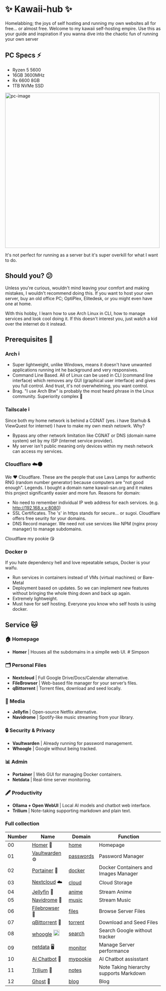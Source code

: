 # ✨ Kawaii-hub ✨
Homelabbing; the joys of self hosting and running my own websites all for free... or almost free.
Welcome to my kawaii self-hosting empire. Use this as your guide and inspiration if you wanna dive into the chaotic fun of running your own server

## PC Specs ⚡
- Ryzen 5 5600
- 16GB 3600MHz
- Rx 6600 8GB
- 1TB NVMe SSD

<img width="500" height="500" alt="pc-image" src="https://github.com/user-attachments/assets/5e2afcf8-e879-4085-b1ce-37e3cff49b3d" />

It's not perfect for running as a server but it's super overkill for what I want to do.

## Should you? 😕

Unless you're curious, wouldn't mind leaving your comfort and making mistakes, I wouldn't recommend doing this. 
If you want to host your own server, buy an old office PC; OptiPlex, Elitedesk, or you might even have one at home.

With this hobby, I learn how to use Arch Linux in CLI, how to manage services and look cool doing it. If this doesn't interest you, just watch a kid over the internet do it instead.

## Prerequisites 🏁

### Arch <img width="17" height="17" alt="image" src="https://github.com/user-attachments/assets/939bff59-1377-48a4-82d2-ab03e79b7608" />
- Super lightweight, unlike Windows, means it doesn't have unwanted applications running int he background and very responsives.
- Command Line Based. All of Linux can be used in CLI (command line interface) which removes any GUI (graphical user interface) and gives you full control. And trust, it's not overwhelming, you want control.
- Brag. "I use Arch Btw" is probably the most heard phrase in the Linux community. Superiority complex 🤷

### Tailscale <img width="17" height="17" alt="images" src="https://github.com/user-attachments/assets/de6c9047-6ff5-4444-b2d2-903aaeb671e8" />
Since both my home network is behind a CGNAT (yes. i have Starhub & ViewQuest for internet) I have to make my own mesh netowrk. Why?
- Bypass any other network limitation like CGNAT or DNS (domain name system) set by my ISP (internet service provider).
- My server isn't public meaning only devices within my mesh network can access my services.

### Cloudflare ☁️🟠
We ❤️ Cloudflare. These are the people that use Lava Lamps for authentic RNG (random number generator) because computers are "not good enough". Legends. I bought a domain name kawaii-san.org and it makes this project significantly easier and more fun.
Reasons for domain:
- No need to remember individual IP web address for each services. (e.g. http://192.168.x.x:8080)
- SSL Certificates. The 's' in https stands for secure... or sugoi. Cloudflare offers free seurity for your domains.
- DNS Record manager. We need not use services like NPM (nginx proxy manager) to manage subdomains.

Cloudflare my pookie 😘

### Docker <img width="17" height="17" alt="png-clipart-docker-logo-thumbnail-tech-companies-thumbnail" src="https://github.com/user-attachments/assets/27466ede-e4bf-47b1-a574-f6607d4a0b26" />
If you hate dependency hell and love repeatable setups, Docker is your waifu.
- Run services in containers instead of VMs (virtual machines) or Bare-Metal
- Deployment based on updates. So we can implement new features without bringing the whole thing down and back up again.
- Extremely lightweight.
- Must have for self hosting. Everyone you know who self hosts is using docker.

## Service 🐱

### 🏠 Homepage
- **Homer** | Houses all the subdomains in a simplle web UI. # Simpson

### 🗂 Personal Files
- **Nextcloud** | Full Google Drive/Docs/Calendar alternative.   
- **FileBrowser** | Web-based file manager for your server’s files.
- **qBittorrent** | Torrent files, download and seed locally.

### 🎥 Media
- **Jellyfin** | Open-source Netflix alternative.
- **Navidrome** | Spotify-like music streaming from your library.

### 🔒 Security & Privacy
- **Vaultwarden** | Already running for password management.
- **Whoogle** | Google without being tracked.

### 📊 Admin
- **Portainer** | Web GUI for managing Docker containers.
- **Netdata** | 	Real-time server monitoring.

### 🖋️ Productivity
- **Ollama + Open WebUI** | Local AI models and chatbot web interface.
- **Trilium** | Note-taking supporting markdown and plain text.

### Full collection

| **Number** | **Name** | **Domain** | **Function** |
| --- | --- | --- | --- |
| 00 | [Homer](/homer) 🏡                                     | [home](https://home.kawaii-san.org) | Homepage |
| 01 | [Vaultwarden](./security-and-privacy/vaultwarden) ⚙️   | [passwords](https://passwords.kawaii-san.org) | Password Manager |
| 02 | [Portainer](./admin/portainer) 🐳                      | [docker](https://docker.kawaii-san.org) | Docker Containers and Images Manager |
| 03 | [Nextcloud](./personal-files/nextcloud) ☁️             | [cloud](https://cloud.kawaii-san.org) | Cloud Storage |
| 04 | [Jellyfin](./media/jellyfin) 🪼                        | [anime](https://anime.kawaii-san.org) | Stream Anime |
| 05 | [Navidrome](/navidrome) 💽                             | [music](https://music.kawaii-san.org) | Stream Music |
| 06 | [Filebrowser](./personal-files/filebrowser) 📁         | [files](https://files.kawaii-san.org) | Browse Server Files |
| 07 | [qBittorrent](./personal-files/qbittorrent) 🔧         | [torrent](https://torrent.kawaii-san.org) | Download and Seed Files |
| 08 | [whoogle](./security-and-privacy/whoogle) <img width="20" height="20" alt="GoogleLogo" src="https://github.com/user-attachments/assets/632bd88b-fda1-4a87-be8b-52ef9a6008c8" /> | [search](https://search.kawaii-san.org) | Search Google without tracker |
| 09 | [netdata](./netdata) 🖥️                                | [monitor](https://monitor.kawaii-san.org) | Manage Server performance |
| 10 | [AI Chatbot](./ai-chatbot) 🤖                          | [mypookie](https://mypookie.kawaii-san.org) | AI Chatbot assisstant |
| 11 | [Trilium](./trilium) 📝                                | [notes](https://notes.kawaii-san.org) | Note Taking hierarchy supports Markdown |
| 12 | [Ghost](./blog) 👻                                     | [blog](https://blog.kawaii-san.org) | Blog |
